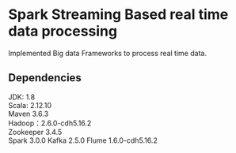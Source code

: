 
# Spark Streaming Based real time data processing
Implemented Big data Frameworks to process real time data.

## Dependencies
JDK: 1.8  
Scala: 2.12.10  
Maven 3.6.3  
Hadoop：2.6.0-cdh5.16.2  
Zookeeper 3.4.5  
Spark 3.0.0
Kafka 2.5.0
Flume 1.6.0-cdh5.16.2
